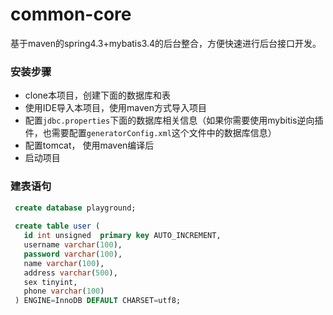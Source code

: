 # common-core
基于maven的spring4.3+mybatis3.4的后台整合，方便快速进行后台接口开发。

### 安装步骤
- clone本项目，创建下面的数据库和表
- 使用IDE导入本项目，使用maven方式导入项目
- 配置`jdbc.properties`下面的数据库相关信息（如果你需要使用mybitis逆向插件，也需要配置`generatorConfig.xml`这个文件中的数据库信息）
- 配置tomcat， 使用maven编译后
- 启动项目

### 建表语句
```sql
 create database playground;
 
 create table user (
   id int unsigned  primary key AUTO_INCREMENT,
   username varchar(100),
   password varchar(100),
   name varchar(100),
   address varchar(500),
   sex tinyint,
   phone varchar(100)
 ) ENGINE=InnoDB DEFAULT CHARSET=utf8;
```
